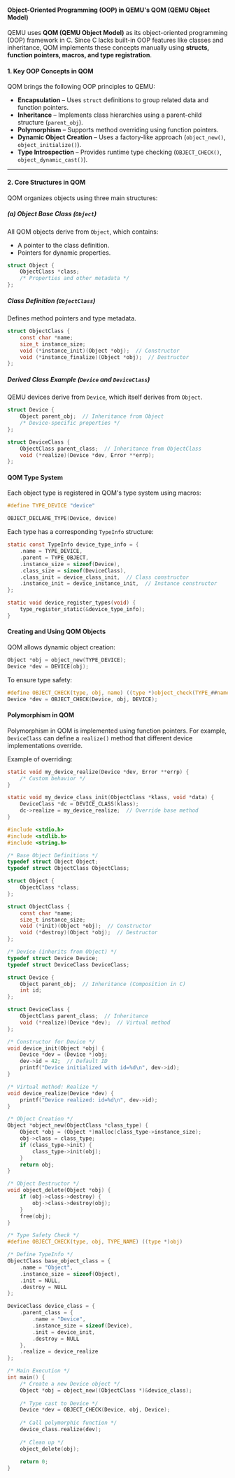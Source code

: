 #### Object-Oriented Programming (OOP) in QEMU's QOM (QEMU Object Model)

QEMU uses **QOM (QEMU Object Model)** as its object-oriented programming (OOP) framework in C. Since C lacks built-in OOP features like classes and inheritance, QOM implements these concepts manually using **structs, function pointers, macros, and type registration**.

#### **1. Key OOP Concepts in QOM**

QOM brings the following OOP principles to QEMU:

- **Encapsulation** – Uses `struct` definitions to group related data and function pointers.
- **Inheritance** – Implements class hierarchies using a parent-child structure (`parent_obj`).
- **Polymorphism** – Supports method overriding using function pointers.
- **Dynamic Object Creation** – Uses a factory-like approach (`object_new()`, `object_initialize()`).
- **Type Introspection** – Provides runtime type checking (`OBJECT_CHECK()`, `object_dynamic_cast()`).

------

#### **2. Core Structures in QOM**

QOM organizes objects using three main structures:

##### **(a) Object Base Class (`Object`)**

All QOM objects derive from `Object`, which contains:

- A pointer to the class definition.
- Pointers for dynamic properties.

```c
struct Object {
    ObjectClass *class;
    /* Properties and other metadata */
};
```

##### **Class Definition (`ObjectClass`)**

Defines method pointers and type metadata.

```c
struct ObjectClass {
    const char *name;
    size_t instance_size;
    void (*instance_init)(Object *obj);  // Constructor
    void (*instance_finalize)(Object *obj);  // Destructor
};

```

##### **Derived Class Example (`Device` and `DeviceClass`)**

QEMU devices derive from `Device`, which itself derives from `Object`.

```c
struct Device {
    Object parent_obj;  // Inheritance from Object
    /* Device-specific properties */
};

struct DeviceClass {
    ObjectClass parent_class;  // Inheritance from ObjectClass
    void (*realize)(Device *dev, Error **errp);
};
```

#### **QOM Type System**

Each object type is registered in QOM's type system using macros:

```C
#define TYPE_DEVICE "device"

OBJECT_DECLARE_TYPE(Device, device)

```

Each type has a corresponding `TypeInfo` structure:

```C
static const TypeInfo device_type_info = {
    .name = TYPE_DEVICE,
    .parent = TYPE_OBJECT,
    .instance_size = sizeof(Device),
    .class_size = sizeof(DeviceClass),
    .class_init = device_class_init,  // Class constructor
    .instance_init = device_instance_init,  // Instance constructor
};

static void device_register_types(void) {
    type_register_static(&device_type_info);
}

```

#### **Creating and Using QOM Objects**

QOM allows dynamic object creation:

```c
Object *obj = object_new(TYPE_DEVICE);
Device *dev = DEVICE(obj);
```

To ensure type safety:

```c
#define OBJECT_CHECK(type, obj, name) ((type *)object_check(TYPE_##name, obj))
Device *dev = OBJECT_CHECK(Device, obj, DEVICE);

```

#### **Polymorphism in QOM**

Polymorphism in QOM is implemented using function pointers. For example, `DeviceClass` can define a `realize()` method that different device implementations override.

Example of overriding:

```C
static void my_device_realize(Device *dev, Error **errp) {
    /* Custom behavior */
}

static void my_device_class_init(ObjectClass *klass, void *data) {
    DeviceClass *dc = DEVICE_CLASS(klass);
    dc->realize = my_device_realize;  // Override base method
}

```

```c
#include <stdio.h>
#include <stdlib.h>
#include <string.h>

/* Base Object Definitions */
typedef struct Object Object;
typedef struct ObjectClass ObjectClass;

struct Object {
    ObjectClass *class;
};

struct ObjectClass {
    const char *name;
    size_t instance_size;
    void (*init)(Object *obj);  // Constructor
    void (*destroy)(Object *obj);  // Destructor
};

/* Device (inherits from Object) */
typedef struct Device Device;
typedef struct DeviceClass DeviceClass;

struct Device {
    Object parent_obj;  // Inheritance (Composition in C)
    int id;
};

struct DeviceClass {
    ObjectClass parent_class;  // Inheritance
    void (*realize)(Device *dev);  // Virtual method
};

/* Constructor for Device */
void device_init(Object *obj) {
    Device *dev = (Device *)obj;
    dev->id = 42;  // Default ID
    printf("Device initialized with id=%d\n", dev->id);
}

/* Virtual method: Realize */
void device_realize(Device *dev) {
    printf("Device realized: id=%d\n", dev->id);
}

/* Object Creation */
Object *object_new(ObjectClass *class_type) {
    Object *obj = (Object *)malloc(class_type->instance_size);
    obj->class = class_type;
    if (class_type->init) {
        class_type->init(obj);
    }
    return obj;
}

/* Object Destructor */
void object_delete(Object *obj) {
    if (obj->class->destroy) {
        obj->class->destroy(obj);
    }
    free(obj);
}

/* Type Safety Check */
#define OBJECT_CHECK(type, obj, TYPE_NAME) ((type *)obj)

/* Define TypeInfo */
ObjectClass base_object_class = {
    .name = "Object",
    .instance_size = sizeof(Object),
    .init = NULL,
    .destroy = NULL
};

DeviceClass device_class = {
    .parent_class = {
        .name = "Device",
        .instance_size = sizeof(Device),
        .init = device_init,
        .destroy = NULL
    },
    .realize = device_realize
};

/* Main Execution */
int main() {
    /* Create a new Device object */
    Object *obj = object_new((ObjectClass *)&device_class);
    
    /* Type cast to Device */
    Device *dev = OBJECT_CHECK(Device, obj, Device);
    
    /* Call polymorphic function */
    device_class.realize(dev);
    
    /* Clean up */
    object_delete(obj);
    
    return 0;
}

```

